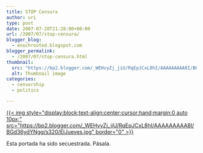 ```yaml
---
title: STOP Censura
author: uri
type: post
date: 2007-07-20T21:28:00+00:00
url: /2007/07/stop-censura/
blogger_blog:
  - enochrooted.blogspot.com
blogger_permalink:
  - /2007/07/stop-censura.html
thumbnail:
  src: "https://bp2.blogger.com/_WEHvyZj_jiU/RqEpJCxL8hI/AAAAAAAAA8I/BGd36ydYNgg/s320/ElJueves.jpg"
  alt: Thumbnail image
categories:
  - censorship
  - politics

---
```

[{{< img style="display:block;text-align:center;cursor:hand;margin:0 auto 10px;" src="https://bp2.blogger.com/_WEHvyZj_jiU/RqEpJCxL8hI/AAAAAAAAA8I/BGd36ydYNgg/s320/ElJueves.jpg" border="0" >}}][1]

Esta portada ha sido secuestrada. Pásala.

 [1]: https://bp2.blogger.com/_WEHvyZj_jiU/RqEpJCxL8hI/AAAAAAAAA8I/BGd36ydYNgg/s1600-h/ElJueves.jpg